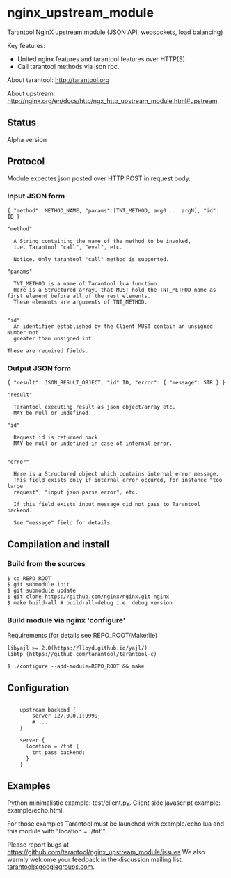 # nginx_upstream_module
Tarantool NginX upstream module (JSON API, websockets, load balancing)

  Key features:
  * United nginx features and tarantool features over HTTP(S).
  * Call tarantool methods via json rpc.

  About tarantool: http://tarantool.org
  
  About upstream: http://nginx.org/en/docs/http/ngx_http_upstream_module.html#upstream

## Status

Alpha version

## Protocol

  Module expectes json posted over HTTP POST in request body.

### Input JSON form

    { "method": METHOD_NAME, "params":[TNT_METHOD, arg0 ... argN], "id": ID }

    "method"

      A String containing the name of the method to be invoked,
      i.e. Tarantool "call", "eval", etc.

      Notice. Only tarantool "call" method is supported.

    "params"

      TNT_METHOD is a name of Tarantool lua function.
      Here is a Structured array, that MUST hold the TNT_METHOD name as first element before all of the rest elements.
      These elements are arguments of TNT_METHOD.
      

    "id"
      An identifier established by the Client MUST contain an unsigned Number not
      greater than unsigned int.

    These are required fields.

### Output JSON form

    { "result": JSON_RESULT_OBJECT, "id" ID, "error": { "message": STR } }

    "result"

      Tarantool executing result as json object/array etc.
      MAY be null or undefined.

    "id"

      Request id is returned back.
      MAY be null or undefined in case of internal error.


    "error"

      Here is a Structured object which contains internal error message.
      This field exists only if internal error occured, for instance "too large
      request", "input json parse error", etc.

      If this field exists input message did not pass to Tarantool backend.

      See "message" field for details.

## Compilation and install

### Build from the sources

    $ cd REPO_ROOT
    $ git submodule init
    $ git submodule update
    $ git clone https://github.com/nginx/nginx.git nginx
    $ make build-all # build-all-debug i.e. debug version

### Build module via nginx 'configure'

  Requirements (for details see REPO_ROOT/Makefile)

    libyajl >= 2.0(https://lloyd.github.io/yajl/)
    libtp (https://github.com/tarantool/tarantool-c)

    $ ./configure --add-module=REPO_ROOT && make

## Configuration

```nginx

    upstream backend {
        server 127.0.0.1:9999;
        # ...
    }

    server {
      location = /tnt {
        tnt_pass backend;
      }
    }

```

## Examples

  Python minimalistic example: test/client.py.
  Client side javascript example: example/echo.html.
  
  For those examples Tarantool must be launched with example/echo.lua and this module with "location = '/tnt'".


Please report bugs at https://github.com/tarantool/nginx_upstream_module/issues
We also warmly welcome your feedback in the discussion mailing list, tarantool@googlegroups.com.
